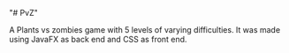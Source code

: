 "# PvZ" 

A Plants vs zombies game with 5 levels of varying difficulties. It was made using JavaFX as back end and CSS as front end.
